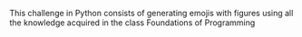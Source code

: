 This challenge in Python consists of generating emojis with figures using all the knowledge acquired in the class Foundations of Programming
